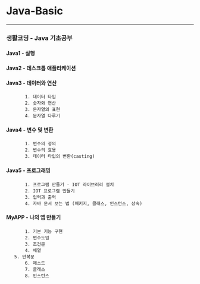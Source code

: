 # Java-Basic 
-------------
### 생활코딩 - Java 기초공부

#### Java1 - 실행

#### Java2 - 데스크톱 애플리케이션

#### Java3 - 데이터와 연산 
           1. 데이터 타입
           2. 숫자와 연산
           3. 문자열의 표현
           4. 문자열 다루기

#### Java4 - 변수 및 변환 
           1. 변수의 정의
           2. 변수의 효용
           3. 데이터 타입의 변환(casting)

#### Java5 - 프로그래밍 
           1. 프로그램 만들기 - IOT 라이브러리 설치
           2. IOT 프로그램 만들기
           3. 입력과 출력
           4. 자바 문서 보는 법 (패키지, 클래스, 인스턴스, 상속)

#### MyAPP - 나의 앱 만들기
           1. 기본 기능 구현
           2. 변수도입
           3. 조건문
           4. 배열
	   5. 반복문
           6. 메소드
           7. 클래스
           8. 인스턴스











	   	
           

